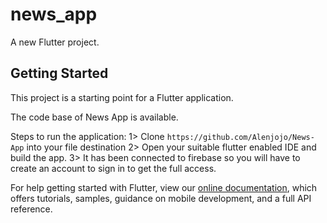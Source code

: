# news_app

A new Flutter project.

## Getting Started

This project is a starting point for a Flutter application.

The code base of News App is available.

Steps to run the application:
1> Clone `https://github.com/Alenjojo/News-App` into your file destination
2> Open your suitable flutter enabled IDE and build the app.
3> It has been connected to firebase so you will have to create an account to sign in to get the full access.


For help getting started with Flutter, view our
[online documentation](https://flutter.dev/docs), which offers tutorials,
samples, guidance on mobile development, and a full API reference.
